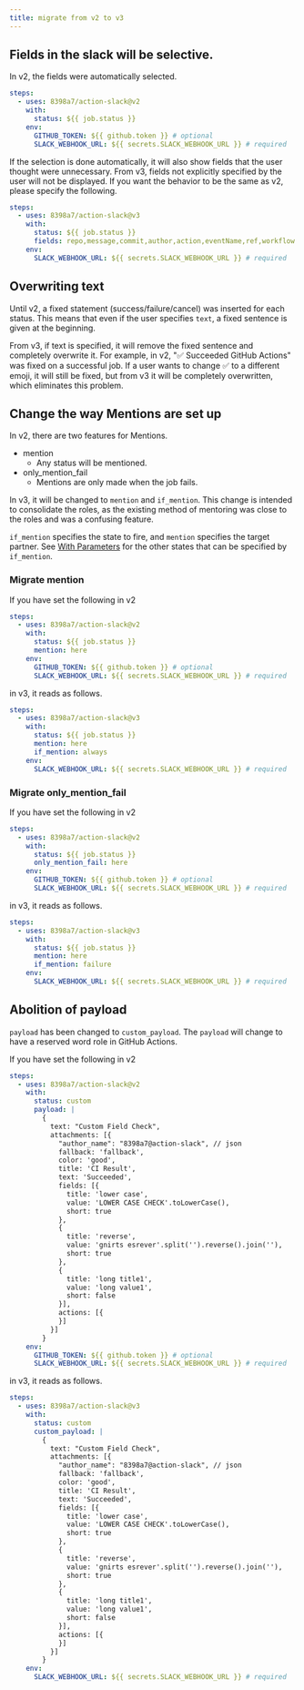 ```yaml
---
title: migrate from v2 to v3
---
```


## Fields in the slack will be selective.

In v2, the fields were automatically selected.

```yaml
steps:
  - uses: 8398a7/action-slack@v2
    with:
      status: ${{ job.status }}
    env:
      GITHUB_TOKEN: ${{ github.token }} # optional
      SLACK_WEBHOOK_URL: ${{ secrets.SLACK_WEBHOOK_URL }} # required
```

If the selection is done automatically, it will also show fields that the user thought were unnecessary.
From v3, fields not explicitly specified by the user will not be displayed.
If you want the behavior to be the same as v2, please specify the following.

```yaml
steps:
  - uses: 8398a7/action-slack@v3
    with:
      status: ${{ job.status }}
      fields: repo,message,commit,author,action,eventName,ref,workflow
    env:
      SLACK_WEBHOOK_URL: ${{ secrets.SLACK_WEBHOOK_URL }} # required
```

## Overwriting text

Until v2, a fixed statement (success/failure/cancel) was inserted for each status.
This means that even if the user specifies `text`, a fixed sentence is given at the beginning.

From v3, if text is specified, it will remove the fixed sentence and completely overwrite it.
For example, in v2, ":white_check_mark: Succeeded GitHub Actions" was fixed on a successful job.
If a user wants to change :white_check_mark: to a different emoji, it will still be fixed, but from v3 it will be completely overwritten, which eliminates this problem.

## Change the way Mentions are set up

In v2, there are two features for Mentions.

- mention
  - Any status will be mentioned.
- only_mention_fail
  - Mentions are only made when the job fails.

In v3, it will be changed to `mention` and `if_mention`.
This change is intended to consolidate the roles, as the existing method of mentoring was close to the roles and was a confusing feature.

`if_mention` specifies the state to fire, and `mention` specifies the target partner.
See [With Parameters](/with) for the other states that can be specified by `if_mention`.

### Migrate mention

If you have set the following in v2

```yaml
steps:
  - uses: 8398a7/action-slack@v2
    with:
      status: ${{ job.status }}
      mention: here
    env:
      GITHUB_TOKEN: ${{ github.token }} # optional
      SLACK_WEBHOOK_URL: ${{ secrets.SLACK_WEBHOOK_URL }} # required
```

in v3, it reads as follows.

```yaml
steps:
  - uses: 8398a7/action-slack@v3
    with:
      status: ${{ job.status }}
      mention: here
      if_mention: always
    env:
      SLACK_WEBHOOK_URL: ${{ secrets.SLACK_WEBHOOK_URL }} # required
```

### Migrate only_mention_fail

If you have set the following in v2

```yaml
steps:
  - uses: 8398a7/action-slack@v2
    with:
      status: ${{ job.status }}
      only_mention_fail: here
    env:
      GITHUB_TOKEN: ${{ github.token }} # optional
      SLACK_WEBHOOK_URL: ${{ secrets.SLACK_WEBHOOK_URL }} # required
```

in v3, it reads as follows.

```yaml
steps:
  - uses: 8398a7/action-slack@v3
    with:
      status: ${{ job.status }}
      mention: here
      if_mention: failure
    env:
      SLACK_WEBHOOK_URL: ${{ secrets.SLACK_WEBHOOK_URL }} # required
```

## Abolition of payload

`payload` has been changed to `custom_payload`.
The `payload` will change to have a reserved word role in GitHub Actions.

If you have set the following in v2

```yaml
steps:
  - uses: 8398a7/action-slack@v2
    with:
      status: custom
      payload: |
        {
          text: "Custom Field Check",
          attachments: [{
            "author_name": "8398a7@action-slack", // json
            fallback: 'fallback',
            color: 'good',
            title: 'CI Result',
            text: 'Succeeded',
            fields: [{
              title: 'lower case',
              value: 'LOWER CASE CHECK'.toLowerCase(),
              short: true
            },
            {
              title: 'reverse',
              value: 'gnirts esrever'.split('').reverse().join(''),
              short: true
            },
            {
              title: 'long title1',
              value: 'long value1',
              short: false
            }],
            actions: [{
            }]
          }]
        }
    env:
      GITHUB_TOKEN: ${{ github.token }} # optional
      SLACK_WEBHOOK_URL: ${{ secrets.SLACK_WEBHOOK_URL }} # required
```

in v3, it reads as follows.

```yaml
steps:
  - uses: 8398a7/action-slack@v3
    with:
      status: custom
      custom_payload: |
        {
          text: "Custom Field Check",
          attachments: [{
            "author_name": "8398a7@action-slack", // json
            fallback: 'fallback',
            color: 'good',
            title: 'CI Result',
            text: 'Succeeded',
            fields: [{
              title: 'lower case',
              value: 'LOWER CASE CHECK'.toLowerCase(),
              short: true
            },
            {
              title: 'reverse',
              value: 'gnirts esrever'.split('').reverse().join(''),
              short: true
            },
            {
              title: 'long title1',
              value: 'long value1',
              short: false
            }],
            actions: [{
            }]
          }]
        }
    env:
      SLACK_WEBHOOK_URL: ${{ secrets.SLACK_WEBHOOK_URL }} # required
```
